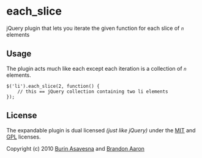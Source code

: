 # each\_slice

jQuery plugin that lets you iterate the given function for each slice of *`n`* elements


## Usage

The plugin acts much like each except each iteration is a collection of *`n`* elements.

	$('li').each_slice(2, function() {
		// this == jQuery collection containing two li elements
	});


## License

The expandable plugin is dual licensed *(just like jQuery)* under the [MIT](http://www.opensource.org/licenses/mit-license.php) and [GPL](http://www.opensource.org/licenses/gpl-license.php) licenses.

Copyright (c) 2010 [Burin Asavesna](http://helloburin.com) and [Brandon Aaron](http://brandonaaron.net)